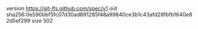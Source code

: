 version https://git-lfs.github.com/spec/v1
oid sha256:0e590bbf5fc07d30ad891285f48a99840ce3b1c43afd28fbfb1640e82d5ef299
size 502
